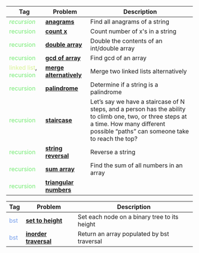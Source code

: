 |Tag|Problem|Description|
|---|-------|-----------|
| <span style="color:rgba(84, 231, 82, 0.8)">*recursion*</span> | [**anagrams**](recursion/anagrams.py) | Find all anagrams of a string 
| <span style="color:rgba(84, 231, 82, 0.8)">recursion</span> | [**count x**](recursion/count_x.py) | Count number of x's in a string
| <span style="color:rgba(84, 231, 82, 0.8)">recursion</span> | [**double array**](recursion/double_array.py) | Double the contents of an int/double array
| <span style="color:rgba(84, 231, 82, 0.8)">recursion</span> | [**gcd of array**](recursion/gcd.py) | Find gcd of an array
| <span style="color: rgba(208, 241, 123, 0.8)">linked list</span>, <span style="color:rgba(84, 231, 82, 0.8)">recursion</span> | [**merge alternatively**](recursion/mergeAlternatively.py) | Merge two linked lists alternatively 
| <span style="color:rgba(84, 231, 82, 0.8)">recursion</span> | [**palindrome**](recursion/palindrome.py) | Determine if a string is a palindrome
| <span style="color:rgba(84, 231, 82, 0.8)">recursion</span> | [**staircase**](recursion/staircase.py) | Let’s say we have a staircase of N steps, and a person has the ability to climb one, two, or three steps at a time. How many different possible “paths” can someone take to reach the top? 
| <span style="color:rgba(84, 231, 82, 0.8)">recursion</span> | [**string reversal**](recursion/string_reversal.py) | Reverse a string
| <span style="color:rgba(84, 231, 82, 0.8)">recursion</span> | [**sum array**](recursion/sumArr.py) | Find the sum of all numbers in an array 
| <span style="color:rgba(84, 231, 82, 0.8)">recursion</span> | [**triangular numbers**](recursion/triangular_numbers.py) | 

|Tag|Problem|Description|
|---|-------|-----------|
| <span style="color: rgba(82, 134, 231, 0.8)">bst</span> | [**set to height**](bst/bst.py) | Set each node on a binary tree to its height
| <span style="color: rgba(82, 134, 231, 0.8)">bst</span> | [**inorder traversal**](bst/inorder_traversal.py) | Return an array populated by bst traversal

